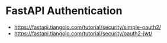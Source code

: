# FastAPI Authentication

- https://fastapi.tiangolo.com/tutorial/security/simple-oauth2/
- https://fastapi.tiangolo.com/tutorial/security/oauth2-jwt/
